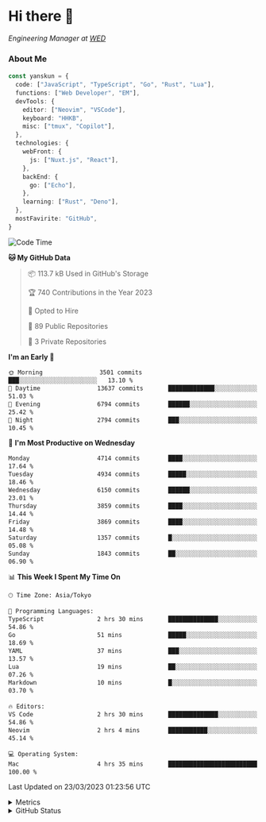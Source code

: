 # Hi there&nbsp;:wave:

<!-- ![Alt text](https://spotify-recently-played-readme.vercel.app/api?user=31kynbuubkiu3r4qh4hjuaglhfay) -->

_Engineering Manager at [WED](https://github.com/wedinc)_

### About Me

```ts
const yanskun = {
  code: ["JavaScript", "TypeScript", "Go", "Rust", "Lua"],
  functions: ["Web Developer", "EM"],
  devTools: {
    editor: ["Neovim", "VSCode"],
    keyboard: "HHKB",
    misc: ["tmux", "Copilot"],
  },
  technologies: {
    webFront: {
      js: ["Nuxt.js", "React"],
    },
    backEnd: {
      go: ["Echo"],
    },
    learning: ["Rust", "Deno"],
  },
  mostFavirite: "GitHub",
}
```

<!--START_SECTION:waka-->
![Code Time](http://img.shields.io/badge/Code%20Time-225%20hrs%2027%20mins-blue)

**🐱 My GitHub Data** 

> 📦 113.7 kB Used in GitHub's Storage 
 > 
> 🏆 740 Contributions in the Year 2023
 > 
> 💼 Opted to Hire
 > 
> 📜 89 Public Repositories 
 > 
> 🔑 3 Private Repositories 
 > 
**I'm an Early 🐤** 

```text
🌞 Morning                3501 commits        ███░░░░░░░░░░░░░░░░░░░░░░   13.10 % 
🌆 Daytime                13637 commits       █████████████░░░░░░░░░░░░   51.03 % 
🌃 Evening                6794 commits        ██████░░░░░░░░░░░░░░░░░░░   25.42 % 
🌙 Night                  2794 commits        ███░░░░░░░░░░░░░░░░░░░░░░   10.45 % 
```
📅 **I'm Most Productive on Wednesday** 

```text
Monday                   4714 commits        ████░░░░░░░░░░░░░░░░░░░░░   17.64 % 
Tuesday                  4934 commits        █████░░░░░░░░░░░░░░░░░░░░   18.46 % 
Wednesday                6150 commits        ██████░░░░░░░░░░░░░░░░░░░   23.01 % 
Thursday                 3859 commits        ████░░░░░░░░░░░░░░░░░░░░░   14.44 % 
Friday                   3869 commits        ████░░░░░░░░░░░░░░░░░░░░░   14.48 % 
Saturday                 1357 commits        █░░░░░░░░░░░░░░░░░░░░░░░░   05.08 % 
Sunday                   1843 commits        ██░░░░░░░░░░░░░░░░░░░░░░░   06.90 % 
```


📊 **This Week I Spent My Time On** 

```text
🕑︎ Time Zone: Asia/Tokyo

💬 Programming Languages: 
TypeScript               2 hrs 30 mins       ██████████████░░░░░░░░░░░   54.86 % 
Go                       51 mins             █████░░░░░░░░░░░░░░░░░░░░   18.69 % 
YAML                     37 mins             ███░░░░░░░░░░░░░░░░░░░░░░   13.57 % 
Lua                      19 mins             ██░░░░░░░░░░░░░░░░░░░░░░░   07.26 % 
Markdown                 10 mins             █░░░░░░░░░░░░░░░░░░░░░░░░   03.70 % 

🔥 Editors: 
VS Code                  2 hrs 30 mins       ██████████████░░░░░░░░░░░   54.86 % 
Neovim                   2 hrs 4 mins        ███████████░░░░░░░░░░░░░░   45.14 % 

💻 Operating System: 
Mac                      4 hrs 35 mins       █████████████████████████   100.00 % 
```


 Last Updated on 23/03/2023 01:23:56 UTC
<!--END_SECTION:waka-->

<details>
  <summary>Metrics</summary>
  <img src="https://github.com/yanskun/yanskun/blob/main/github-metrics.svg" alt="Metrics">
</details>

<details>
  <summary>GitHub Status</summary>
  <picture>
    <source media="(prefers-color-scheme: dark)" srcset="https://raw.githubusercontent.com/yanskun/yanskun/master/profile-summary-card-output/nord_dark/0-profile-details.svg">
   <img src="https://raw.githubusercontent.com/yanskun/yanskun/master/profile-summary-card-output/default/0-profile-details.svg">
  </picture>
  <br>
  <picture>
    <source media="(prefers-color-scheme: dark)" srcset="https://raw.githubusercontent.com/yanskun/yanskun/master/profile-summary-card-output/nord_dark/1-repos-per-language.svg">
   <img src="https://raw.githubusercontent.com/yanskun/yanskun/master/profile-summary-card-output/default/1-repos-per-language.svg">
  </picture>
  <picture>
    <source media="(prefers-color-scheme: dark)" srcset="https://raw.githubusercontent.com/yanskun/yanskun/master/profile-summary-card-output/nord_dark/2-most-commit-language.svg">
   <img src="https://raw.githubusercontent.com/yanskun/yanskun/master/profile-summary-card-output/default/2-most-commit-language.svg">
  </picture>
  <br>
  <picture>
    <source media="(prefers-color-scheme: dark)" srcset="https://raw.githubusercontent.com/yanskun/yanskun/master/profile-summary-card-output/nord_dark/3-stats.svg">
   <img src="https://raw.githubusercontent.com/yanskun/yanskun/master/profile-summary-card-output/default/3-stats.svg">
  </picture>
  <picture>
    <source media="(prefers-color-scheme: dark)" srcset="https://raw.githubusercontent.com/yanskun/yanskun/master/profile-summary-card-output/nord_dark/4-productive-time.svg">
   <img src="https://raw.githubusercontent.com/yanskun/yanskun/master/profile-summary-card-output/default/4-productive-time.svg">
  </picture>
</details>
